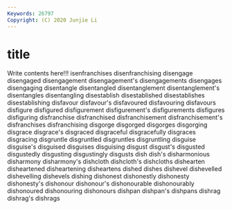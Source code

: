 ```yaml
---
Keywords: 26797
Copyright: (C) 2020 Junjie Li
---
```


# title

Write contents here!!!
isenfranchises 
disenfranchising 
disengage 
disengaged
disengagement 
disengagement's 
disengagements 
disengages 
disengaging 
disentangle 
disentangled 
disentanglement 
disentanglement's 
disentangles
disentangling 
disestablish 
disestablished 
disestablishes 
disestablishing 
disfavour 
disfavour's 
disfavoured 
disfavouring 
disfavours
disfigure 
disfigured 
disfigurement 
disfigurement's 
disfigurements 
disfigures 
disfiguring 
disfranchise 
disfranchised 
disfranchisement
disfranchisement's 
disfranchises 
disfranchising 
disgorge 
disgorged 
disgorges 
disgorging 
disgrace 
disgrace's 
disgraced
disgraceful 
disgracefully 
disgraces 
disgracing 
disgruntle 
disgruntled 
disgruntles 
disgruntling 
disguise 
disguise's
disguised 
disguises 
disguising 
disgust 
disgust's 
disgusted 
disgustedly 
disgusting 
disgustingly 
disgusts
dish 
dish's 
disharmonious 
disharmony 
disharmony's 
dishcloth 
dishcloth's 
dishcloths 
dishearten 
disheartened
disheartening 
disheartens 
dished 
dishes 
dishevel 
dishevelled 
dishevelling 
dishevels 
dishing 
dishonest
dishonestly 
dishonesty 
dishonesty's 
dishonour 
dishonour's 
dishonourable 
dishonourably 
dishonoured 
dishonouring 
dishonours
dishpan 
dishpan's 
dishpans 
dishrag 
dishrag's 
dishrags 

